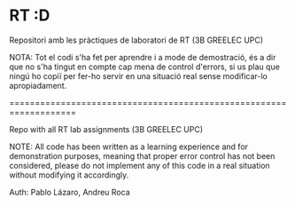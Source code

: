 # RT :D
Repositori amb les pràctiques de laboratori de RT (3B GREELEC UPC)

NOTA: Tot el codi s'ha fet per aprendre i a mode de demostració, és a dir que no s'ha tingut en compte cap mena de control d'errors, si us plau que ningú ho copiï per fer-ho servir en una situació real sense modificar-lo apropiadament.

===================================================================

Repo with all RT lab assignments (3B GREELEC UPC)

NOTE: All code has been written as a learning experience and for demonstration purposes, meaning that proper error control has not been considered, please do not implement any of this code in a real situation without modifying it accordingly.

Auth: Pablo Lázaro, Andreu Roca
